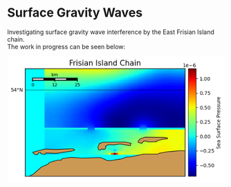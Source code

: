 # Surface Gravity Waves

Investigating surface gravity wave interference by the East Frisian Island chain.<br>
The work in progress can be seen below:

![Alt text](python_code/basemap/03jan2021_example.png?raw=true "Title")
